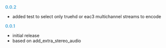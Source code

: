 
**<span style="color:#56adda">0.0.2</span>**
- added test to select only truehd or eac3 multichannel streams to encode

**<span style="color:#56adda">0.0.1</span>**
- initial release
- based on add_extra_stereo_audio

